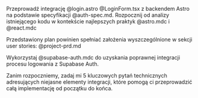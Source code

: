 Przeprowadź integrację @login.astro @LoginForm.tsx  z backendem Astro na podstawie specyfikacji @auth-spec.md. Rozpocznij od analizy istniejącego kodu w kontekście najlepszych praktyk @astro.mdc i @react.mdc 

Przedstawiony plan powinien spełniać założenia wyszczególnione w sekcji user stories: @project-prd.md

Wykorzystaj @supabase-auth.mdc do uzyskania poprawnej integracji procesu logowania z Supabase Auth.

Zanim rozpoczniemy, zadaj mi 5 kluczowych pytań technicznych adresujących niejasne elementy integracji, które pomogą ci przeprowadzić całą implementację od początku do końca.